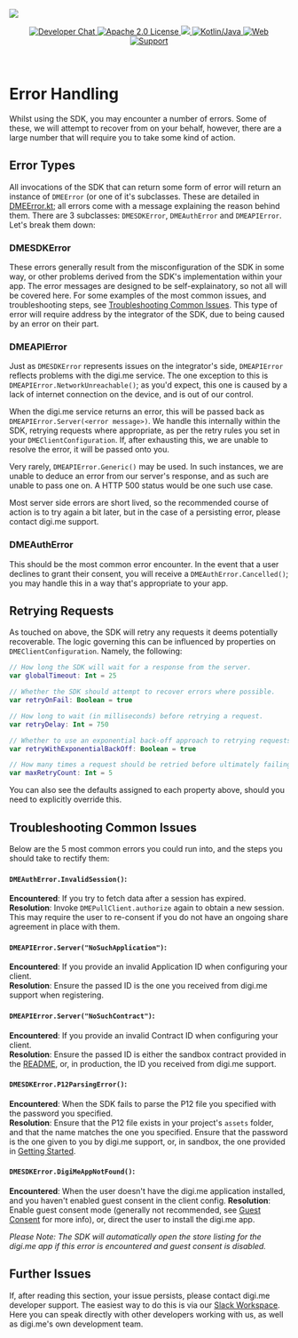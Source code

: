 ![](https://securedownloads.digi.me/partners/digime/SDKReadmeBanner.png)

<p align="center">
    <a href="https://bit.ly/2LM4GFS">
        <img src="https://img.shields.io/badge/chat-slack-blueviolet.svg" alt="Developer Chat">
    </a>
    <a href="../../LICENSE">
        <img src="https://img.shields.io/badge/license-apache 2.0-blue.svg" alt="Apache 2.0 License">
    </a>
    <a href="#">
    	<img src="https://img.shields.io/badge/build-passing-brightgreen.svg" 
    </a>
    <a href="https://kotlinlang.org">
        <img src="https://img.shields.io/badge/language-kotlin/java-ff69b4.svg" alt="Kotlin/Java">
    </a>
    <a href="https://developers.digi.me">
        <img src="https://img.shields.io/badge/web-digi.me-red.svg" alt="Web">
    </a>
    <a href="https://digime.freshdesk.com/support/home">
        <img src="https://img.shields.io/badge/support-freshdesk-721744.svg" alt="Support">
    </a>
</p>

<br>

# Error Handling

Whilst using the SDK, you may encounter a number of errors. Some of these, we will attempt to recover from on your behalf, however, there are a large number that will require you to take some kind of action.

## Error Types

All invocations of the SDK that can return some form of error will return an instance of `DMEError` (or one of it's subclasses. These are detailed in [DMEError.kt](https://github.com/digime/digime-sdk-android/blob/master/sdk/src/main/java/me/digi/sdk/DMEError.kt); all errors come with a message explaining the reason behind them. There are 3 subclasses: `DMESDKError`, `DMEAuthError` and `DMEAPIError`. Let's break them down:

### DMESDKError

These errors generally result from the misconfiguration of the SDK in some way, or other problems derived from the SDK's implementation within your app. The error messages are designed to be self-explainatory, so not all will be covered here. For some examples of the most common issues, and troubleshooting steps, see [Troubleshooting Common Issues](#troubleshooting-common-issues). This type of error will require address by the integrator of the SDK, due to being caused by an error on their part.

### DMEAPIError

Just as `DMESDKError` represents issues on the integrator's side, `DMEAPIError` reflects problems with the digi.me service. The one exception to this is `DMEAPIError.NetworkUnreachable()`; as you'd expect, this one is caused by a lack of internet connection on the device, and is out of our control.

When the digi.me service returns an error, this will be passed back as `DMEAPIError.Server(<error message>)`. We handle this internally within the SDK, retrying requests where appropriate, as per the retry rules you set in your `DMEClientConfiguration`. If, after exhausting this, we are unable to resolve the error, it will be passed onto you.

Very rarely, `DMEAPIError.Generic()` may be used. In such instances, we are unable to deduce an error from our server's response, and as such are unable to pass one on. A HTTP 500 status would be one such use case.

Most server side errors are short lived, so the recommended course of action is to try again a bit later, but in the case of a persisting error, please contact digi.me support.

### DMEAuthError

This should be the most common error encounter. In the event that a user declines to grant their consent, you will receive a `DMEAuthError.Cancelled()`; you may handle this in a way that's appropriate to your app.

## Retrying Requests

As touched on above, the SDK will retry any requests it deems potentially recoverable. The logic governing this can be influenced by properties on `DMEClientConfiguration`. Namely, the following:

```kotlin
// How long the SDK will wait for a response from the server.
var globalTimeout: Int = 25

// Whether the SDK should attempt to recover errors where possible.
var retryOnFail: Boolean = true

// How long to wait (in milliseconds) before retrying a request.
var retryDelay: Int = 750

// Whether to use an exponential back-off approach to retrying requests.
var retryWithExponentialBackOff: Boolean = true

// How many times a request should be retried before ultimately failing.
var maxRetryCount: Int = 5
```
You can also see the defaults assigned to each property above, should you need to explicitly override this.

## Troubleshooting Common Issues

Below are the 5 most common errors you could run into, and the steps you should take to rectify them:

#### `DMEAuthError.InvalidSession()`:

**Encountered**: If you try to fetch data after a session has expired.<br>
**Resolution**: Invoke `DMEPullClient.authorize` again to obtain a new session. This may require the user to re-consent if you do not have an ongoing share agreement in place with them.

#### `DMEAPIError.Server("NoSuchApplication")`:

**Encountered**: If you provide an invalid Application ID when configuring your client.<br>
**Resolution**: Ensure the passed ID is the one you received from digi.me support when registering.

#### `DMEAPIError.Server("NoSuchContract")`:

**Encountered**: If you provide an invalid Contract ID when configuring your client.<br>
**Resolution**: Ensure the passed ID is either the sandbox contract provided in the [README](), or, in production, the ID you received from digi.me support.

#### `DMESDKError.P12ParsingError()`:
**Encountered**: When the SDK fails to parse the P12 file you specified with the password you specified.<br>
**Resolution**: Ensure that the P12 file exists in your project's `assets` folder, and that the name matches the one you specified. Ensure that the password is the one given to you by digi.me support, or, in sandbox, the one provided in [Getting Started](./getting-started.html).

#### `DMESDKError.DigiMeAppNotFound()`:
**Encountered**: When the user doesn't have the digi.me application installed, and you haven't enabled guest consent in the client config.
**Resolution**: Enable guest consent mode (generally not recommended, see [Guest Consent](./guest-consent.html) for more info), or, direct the user to install the digi.me app.

*Please Note: The SDK will automatically open the store listing for the digi.me app if this error is encountered and guest consent is disabled.*

## Further Issues

If, after reading this section, your issue persists, please contact digi.me developer support. The easiest way to do this is via our [Slack Workspace](https://digime-api.slack.com/). Here you can speak directly with other developers working with us, as well as digi.me's own development team.
